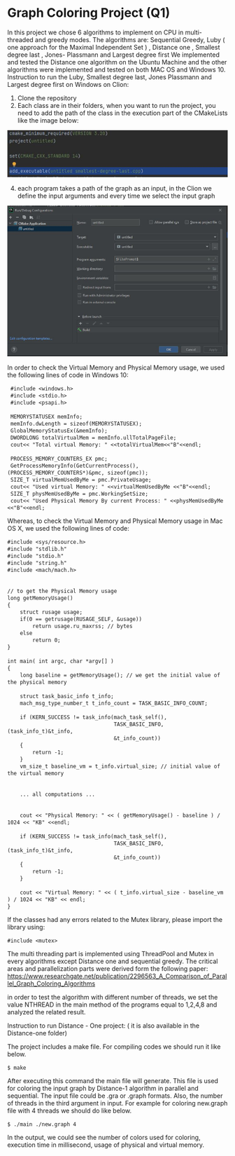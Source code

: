 # Graph Coloring Project (Q1)
In this project we chose 6 algorithms to implement on CPU in multi-threaded and greedy modes. 
The algorithms are: Sequential Greedy, Luby ( one approach for the Maximal Independent Set ) , Distance one , Smallest degree last , Jones- Plassmann and Largest degree first
We implemented and tested the Distance one algorithm on the Ubuntu Machine and the other algorithms were implemented and tested on both MAC OS and Windows 10.
Instruction to run the Luby, Smallest degree last, Jones Plassmann and Largest degree first on Windows on Clion:
1. Clone the repository
2. Each class are in their folders, when you want to run the project, you need to add the path of the class in the execution part of the CMakeLists like the image below:

![CMake Lists](https://github.com/mahtabnik-polito/gragh-coloring/blob/main/images/cmake.JPG?raw=true "CMake Lists")

4. each program takes a path of the graph as an input, in the Clion we define the input arguments and every time we select the input graph

![defile the input argument](https://github.com/mahtabnik-polito/gragh-coloring/blob/main/images/files.JPG?raw=true "defile the input argument")

In order to check the Virtual Memory and Physical Memory usage, we used the following lines of code in Windows 10:

     #include <windows.h>
     #include <stdio.h>
     #include <psapi.h>

     MEMORYSTATUSEX memInfo;
     memInfo.dwLength = sizeof(MEMORYSTATUSEX);
     GlobalMemoryStatusEx(&memInfo);
     DWORDLONG totalVirtualMem = memInfo.ullTotalPageFile;
     cout<< "Total virtual Memory: " <<totalVirtualMem<<"B"<<endl;

     PROCESS_MEMORY_COUNTERS_EX pmc;
     GetProcessMemoryInfo(GetCurrentProcess(), (PROCESS_MEMORY_COUNTERS*)&pmc, sizeof(pmc));
     SIZE_T virtualMemUsedByMe = pmc.PrivateUsage;
     cout<< "Used virtual Memory: " <<virtualMemUsedByMe <<"B"<<endl;
     SIZE_T physMemUsedByMe = pmc.WorkingSetSize;
     cout<< "Used Physical Memory By current Process: " <<physMemUsedByMe <<"B"<<endl;
    
    
Whereas, to check the Virtual Memory and Physical Memory usage in Mac OS X, we used the following lines of code:

    #include <sys/resource.h>
    #include "stdlib.h"
    #include "stdio.h"
    #include "string.h"
    #include <mach/mach.h>


    // to get the Physical Memory usage
    long getMemoryUsage()
    {
        struct rusage usage;
        if(0 == getrusage(RUSAGE_SELF, &usage))
            return usage.ru_maxrss; // bytes
        else
            return 0;
    }
    
    int main( int argc, char *argv[] )
    {
        long baseline = getMemoryUsage(); // we get the initial value of the physical memory 

        struct task_basic_info t_info;
        mach_msg_type_number_t t_info_count = TASK_BASIC_INFO_COUNT;

        if (KERN_SUCCESS != task_info(mach_task_self(),
                                      TASK_BASIC_INFO, (task_info_t)&t_info,
                                      &t_info_count))
        {
            return -1;
        }
        vm_size_t baseline_vm = t_info.virtual_size; // initial value of the virtual memory
        
        
        ... all computations ...
        
        
        cout << "Physical Memory: " << ( getMemoryUsage() - baseline ) / 1024 << "KB" <<endl;

        if (KERN_SUCCESS != task_info(mach_task_self(),
                                      TASK_BASIC_INFO, (task_info_t)&t_info,
                                      &t_info_count))
        {
            return -1;
        }

        cout << "Virtual Memory: " << ( t_info.virtual_size - baseline_vm ) / 1024 << "KB" << endl;
    }

    
If the classes had any errors related to the Mutex library, please import the library using:

    #include <mutex>
    
The multi threading part is implemented using ThreadPool and Mutex in every algorithms except Distance one and sequential greedy. The critical areas and parallelization parts were derived form the following paper:
https://www.researchgate.net/publication/2296563_A_Comparison_of_Parallel_Graph_Coloring_Algorithms

in order to test the algorithm with different number of threads, we set the value NTHREAD in the main method of the programs equal to 1,2,4,8 and analyzed the related result.

Instruction to run Distance - One project: ( it is also available in the Distance-one folder)

The project includes a make file. For compiling codes we should run it like below.

    $ make

After executing this command the main file will generate. This file is used for coloring the input graph by Distance-1 algorithm in parallel and sequential.
The input file could be .gra or .graph formats. Also, the number of threads in the third argument in input.
For example for coloring new.graph file with 4 threads we should do like below.

    $ ./main ./new.graph 4

In the output, we could see the number of colors used for coloring, execution time in millisecond, usage of physical and virtual memory.

